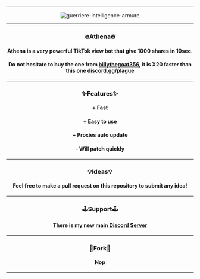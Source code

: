 ----------------------------------------------------------------------
<div align="center">
    
![guerriere-intelligence-armure](https://user-images.githubusercontent.com/89752788/162611352-15e2a464-e911-4993-8f49-f4b3bb1b3231.png)
    
----------------------------------------------------------------------
<div align="center">

### 🔥Athena🔥
    
#### Athena is a very powerful TikTok view bot that give 1000 shares in 10sec.
#### Do not hesitate to buy the one from [billythegoat356](https://github.com/billythegoat356), it is X20 faster than this one [discord.gg/plague](https://discord.gg/plague)
    
----------------------------------------------------------------------
<div align="center">
    
### ✨Features✨

<div align="center">
    
#### + Fast
#### + Easy to use
#### + Proxies auto update
  
#### - Will patch quickly

----------------------------------------------------------------------
<div align="center">  
    
### 💡Ideas💡
    
#### Feel free to make a pull request on this repository to submit any idea!
    
----------------------------------------------------------------------
<div align="center">   
    
### 🕹️Support🕹️
    
#### There is my new main [Discord Server](https://discord.gg/tY2XfKRAdb)

----------------------------------------------------------------------
<div align="center">   
    
### 📌Fork📌
    
#### Nop
----------------------------------------------------------------------  
